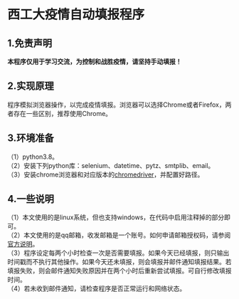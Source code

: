 # 西工大疫情自动填报程序
## 1.免责声明
**本程序仅用于学习交流，为控制和战胜疫情，请坚持手动填报！**

## 2.实现原理
程序模拟浏览器操作，以完成疫情填报。浏览器可以选择Chrome或者Firefox，两者存在一些区别，推荐使用Chrome。

## 3.环境准备
（1）python3.8。<br>
（2）安装下列python库：selenium、datetime、pytz、smtplib、email。<br>
（3）安装chrome浏览器和对应版本的[chromedriver](https://chromedriver.chromium.org/downloads)，并配置好路径。<br>
## 4.一些说明
（1）本文使用的是linux系统，但也支持windows，在代码中启用注释掉的部分即可。<br>
（2）本文使用的是qq邮箱，收发邮箱是一个账号。如何申请邮箱授权码，请参阅[官方说明](https://service.mail.qq.com/cgi-bin/help?subtype=1&id=28&no=1001256)。<br>
（3）程序设定每两个小时检查一次是否需要填报。如果今天已经填报，则只输出时间戳而不执行其他操作。如果今天还未填报，则会填报并邮件通知填报结果。若填报失败，则会邮件通知失败原因并在两个小时后重新尝试填报。可自行修改填报时间。<br>
（4）若未收到邮件通知，请检查程序是否正常运行和网络状态。<br>
